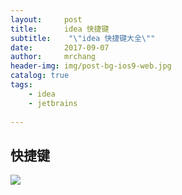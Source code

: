 ```yaml
---
layout:     post
title:      idea 快捷键
subtitle:    "\"idea 快捷键大全\""
date:       2017-09-07
author:     mrchang
header-img: img/post-bg-ios9-web.jpg
catalog: true
tags:
    - idea
    - jetbrains
   
---
```


## 快捷键
![](http://cdn-blog.jetbrains.org.cn/17-9-7/57686074.jpg)